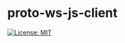 # proto-ws-js-client

[![License: MIT](https://img.shields.io/badge/License-MIT-yellow.svg)](https://opensource.org/licenses/MIT)
